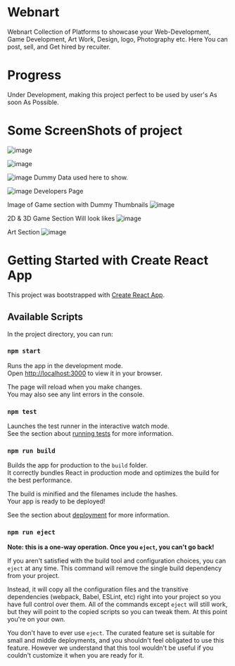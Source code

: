 
# Webnart

Webnart Collection of Platforms to showcase your Web-Development, Game Development, Art Work, Design, logo, Photography etc.
Here You can post, sell, and Get hired by recuiter.

# Progress
Under Development, making this project perfect to be used by user's As soon As Possible.


# Some ScreenShots of project

![image](https://user-images.githubusercontent.com/82724054/200919361-ce33830a-88a1-49ed-b682-2d9bd4b67d09.png)

![image](https://user-images.githubusercontent.com/82724054/200919488-07137250-9165-46cf-b0db-8598bd8b55bc.png)

![image](https://user-images.githubusercontent.com/82724054/200919714-852e0fd1-cfd2-471b-8c59-a74bcc9622ae.png)
Dummy Data used here to show.

![image](https://user-images.githubusercontent.com/82724054/200920994-1f859a84-d70e-42f9-a96a-7f8aab178704.png)
Developers Page

Image of Game section with Dummy Thumbnails
![image](https://user-images.githubusercontent.com/82724054/200921272-150ec151-7665-456f-84f0-c89fb486b308.png)

2D & 3D Game Section Will look likes
![image](https://user-images.githubusercontent.com/82724054/200921489-fedc7327-2daa-4423-8e23-7e20021c162d.png)

Art Section
![image](https://user-images.githubusercontent.com/82724054/200923081-7f8c430c-3697-4b4c-bd58-64b1ab4b1f53.png)
















# Getting Started with Create React App

This project was bootstrapped with [Create React App](https://github.com/facebook/create-react-app).

## Available Scripts

In the project directory, you can run:

### `npm start`

Runs the app in the development mode.\
Open [http://localhost:3000](http://localhost:3000) to view it in your browser.

The page will reload when you make changes.\
You may also see any lint errors in the console.

### `npm test`

Launches the test runner in the interactive watch mode.\
See the section about [running tests](https://facebook.github.io/create-react-app/docs/running-tests) for more information.

### `npm run build`

Builds the app for production to the `build` folder.\
It correctly bundles React in production mode and optimizes the build for the best performance.

The build is minified and the filenames include the hashes.\
Your app is ready to be deployed!

See the section about [deployment](https://facebook.github.io/create-react-app/docs/deployment) for more information.

### `npm run eject`

**Note: this is a one-way operation. Once you `eject`, you can't go back!**

If you aren't satisfied with the build tool and configuration choices, you can `eject` at any time. This command will remove the single build dependency from your project.

Instead, it will copy all the configuration files and the transitive dependencies (webpack, Babel, ESLint, etc) right into your project so you have full control over them. All of the commands except `eject` will still work, but they will point to the copied scripts so you can tweak them. At this point you're on your own.

You don't have to ever use `eject`. The curated feature set is suitable for small and middle deployments, and you shouldn't feel obligated to use this feature. However we understand that this tool wouldn't be useful if you couldn't customize it when you are ready for it.



